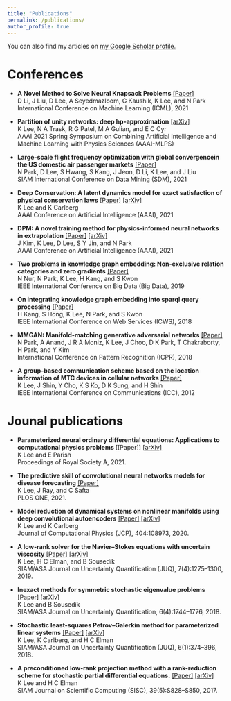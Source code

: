 ```yaml
---
title: "Publications"
permalink: /publications/
author_profile: true
---
```

You can also find my articles on <u><a href="https://scholar.google.com/citations?user=KL89hVQAAAAJ&hl=en">my Google Scholar profile</a>.</u>


Conferences
=====
- <b>A Novel Method to Solve Neural Knapsack Problems</b> [[Paper]](http://proceedings.mlr.press/v139/li21m/li21m.pdf)<br/>
D Li, J Liu, D Lee, A Seyedmazloom, G Kaushik, K Lee, and N Park<br/>
International Conference on Machine Learning (ICML), 2021

- <b>Partition of unity networks: deep hp-approximation</b> [[arXiv]](https://arxiv.org/abs/2101.11256)<br/>
K Lee, N A Trask, R G Patel, M A Gulian, and E C Cyr<br/> 
AAAI 2021 Spring Symposium on Combining Artificial Intelligence and Machine Learning with Physics Sciences (AAAI-MLPS) <br/> 

- <b>Large-scale flight frequency optimization with global convergencein the US domestic air passenger markets</b> [[Paper]](https://epubs.siam.org/doi/pdf/10.1137/1.9781611976700.80) <br/>
N Park, D Lee, S Hwang, S Kang, J Jeon, D Li, K Lee, and J Liu<br/>
SIAM International Conference on Data Mining (SDM), 2021<br/>

- <b>Deep Conservation: A latent dynamics model for exact satisfaction of physical conservation laws</b> [[Paper]](https://ojs.aaai.org/index.php/AAAI/article/view/16102) [[arXiv]](https://arxiv.org/abs/1909.09754)<br/>
K Lee and K Carlberg<br/>
AAAI Conference on Artificial Intelligence (AAAI), 2021<br/>

- <b>DPM: A novel training method for physics-informed neural networks in extrapolation</b> [[Paper]](https://ojs.aaai.org/index.php/AAAI/article/view/16992/16799) [[arXiv]](https://arxiv.org/abs/2012.02681)<br/>
J Kim, K Lee, D Lee, S Y Jin, and N Park<br/> 
AAAI Conference on Artificial Intelligence (AAAI), 2021<br/>

- <b>Two problems in knowledge graph embedding: Non-exclusive relation categories and zero gradients</b> [[Paper]](https://ieeexplore.ieee.org/document/9005966)<br/> 
N Nur, N Park, K Lee, H Kang, and S Kwon<br/> 
IEEE International Conference on Big Data (Big Data), 2019<br/>

- <b>On integrating knowledge graph embedding into sparql query processing</b> [[Paper]](https://ieeexplore.ieee.org/document/8456381)<br/>
H Kang, S Hong, K Lee, N Park, and S Kwon<br/> 
IEEE International Conference on Web Services (ICWS), 2018 <br/>

- <b>MMGAN: Manifold-matching generative adversarial networks</b> [[Paper]](https://ieeexplore.ieee.org/document/8545881)<br/>
N Park, A Anand, J R A Moniz, K Lee, J Choo, D K Park, T Chakraborty, H Park, and Y Kim<br/> 
International Conference on Pattern Recognition (ICPR), 2018<br/>

- <b> A group-based communication scheme based on the location information of MTC devices in cellular networks</b> [[Paper]](https://ieeexplore.ieee.org/document/6364277)<br/>
K Lee, J Shin, Y Cho, K S Ko, D K Sung, and H Shin<br/>
IEEE International Conference on Communications (ICC), 2012<br/>

Jounal publications
=====
- <b> Parameterized neural ordinary differential equations: Applications to computational physics problems </b> [[Paper]] [[arXiv]](https://arxiv.org/pdf/2010.14685.pdf)<br/>
K Lee and E Parish<br/>
Proceedings of Royal Society A, 2021.<br/> 

- <b> The predictive skill of convolutional neural networks models for disease forecasting</b> [[Paper]](https://journals.plos.org/plosone/article?id=10.1371/journal.pone.0254319) <br/>
K Lee, J Ray, and C Safta<br/>
PLOS ONE, 2021.<br/>


- <b> Model reduction of dynamical systems on nonlinear manifolds using deep convolutional autoencoders</b> [[Paper]](https://www.sciencedirect.com/science/article/pii/S0021999119306783?casa_token=02NNBzIRGlMAAAAA:BpGdU2WMfe_xIapkW7gyG-eNaxYVSTnv0UcVKofU5iWhR9mCIVkXf9HvciaLJ1W5pPfVXLgC8Q) [[arXiv]](https://arxiv.org/pdf/1812.08373.pdf) <br/>
K Lee and K Carlberg<br/>
Journal of Computational Physics (JCP), 404:108973, 2020.<br/> 

- <b> A low-rank solver for the Navier–Stokes equations with uncertain viscosity</b> [[Paper]](https://epubs.siam.org/doi/abs/10.1137/17M1151912) [[arXiv]](https://arxiv.org/abs/1710.05812)<br/>
K Lee, H C Elman, and B Sousedík<br/>
SIAM/ASA Journal on Uncertainty Quantification (JUQ), 7(4):1275–1300, 2019.<br/> 

- <b>Inexact methods for symmetric stochastic eigenvalue problems</b> [[Paper]](https://epubs.siam.org/doi/pdf/10.1137/18M1176026?casa_token=PIpEYkE2d84AAAAA:S8t3dlwEj_4B4C4JIgj2WsDWkb-fOpi4TGSUVAxwpkUa0Pyib3xI50v1H9F3m7bkiB2limKC4A) [[arXiv]](https://arxiv.org/abs/1811.00745)<br/>
K Lee and B Sousedík<br/>
SIAM/ASA Journal on Uncertainty Quantification, 6(4):1744–1776, 2018.<br/> 

- <b>Stochastic least-squares Petrov–Galerkin method for parameterized linear systems</b> [[Paper]](https://epubs.siam.org/doi/abs/10.1137/17M1110729) [[arXiv]](https://arxiv.org/abs/1701.01492)<br/>
K Lee, K Carlberg, and H C Elman<br/>
SIAM/ASA Journal on Uncertainty Quantification (JUQ), 6(1):374–396, 2018.<br/>

- <b>A preconditioned low-rank projection method with a rank-reduction scheme for stochastic partial differential equations.</b> [[Paper]](https://epubs.siam.org/doi/abs/10.1137/16M1075582) [[arXiv]](https://arxiv.org/abs/1605.05297)<br/>
K Lee and H C Elman<br/>
SIAM Journal on Scientific Computing (SISC), 39(5):S828–S850, 2017.<br/>
